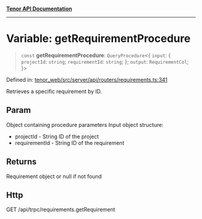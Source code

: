 [**Tenor API Documentation**](../../README.md)

***

# Variable: getRequirementProcedure

> `const` **getRequirementProcedure**: `QueryProcedure`\<\{ `input`: \{ `projectId`: `string`; `requirementId`: `string`; \}; `output`: `RequirementCol`; \}\>

Defined in: [tenor\_web/src/server/api/routers/requirements.ts:341](https://github.com/Apantli/Tenor/blob/293d0ddb2d5307c4150fcd161249995fd5278c7d/tenor_web/src/server/api/routers/requirements.ts#L341)

Retrieves a specific requirement by ID.

## Param

Object containing procedure parameters
Input object structure:
- projectId - String ID of the project
- requirementId - String ID of the requirement

## Returns

Requirement object or null if not found

## Http

GET /api/trpc/requirements.getRequirement
